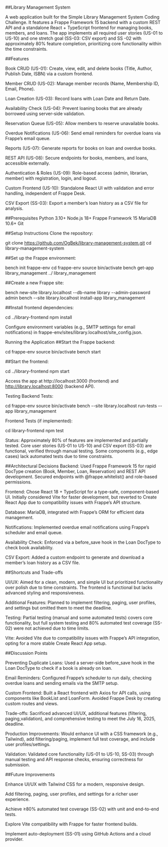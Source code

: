 ##Library Management System

A web application built for the Simple Library Management System Coding Challenge. It features a Frappe Framework 15 backend with a custom REST API and a standalone React + TypeScript frontend for managing books, members, and loans. The app implements all required user stories (US-01 to US-10) and one stretch goal (SS-03: CSV export) and SS -02 with approximately 80% feature completion, prioritizing core functionality within the time constraints.

##Features

Book CRUD (US-01): Create, view, edit, and delete books (Title, Author, Publish Date, ISBN) via a custom frontend.

Member CRUD (US-02): Manage member records (Name, Membership ID, Email, Phone).

Loan Creation (US-03): Record loans with Loan Date and Return Date.

Availability Check (US-04): Prevent loaning books that are already borrowed using server-side validation.

Reservation Queue (US-05): Allow members to reserve unavailable books.

Overdue Notifications (US-06): Send email reminders for overdue loans via Frappe’s email queue.

Reports (US-07): Generate reports for books on loan and overdue books.

REST API (US-08): Secure endpoints for books, members, and loans, accessible externally.

Authentication & Roles (US-09): Role-based access (admin, librarian, member) with registration, login, and logout.

Custom Frontend (US-10): Standalone React UI with validation and error handling, independent of Frappe Desk.

CSV Export (SS-03): Export a member’s loan history as a CSV file for analysis.

##Prerequisites
Python 3.10+
Node.js 18+
Frappe Framework 15
MariaDB 10.6+
Git

##Setup Instructions
Clone the repository:

git clone https://github.com/OgBek/library-management-system.git
cd library-management-system


##Set up the Frappe environment:

bench init frappe-env
cd frappe-env
source bin/activate
bench get-app library_management ../ library_management

##Create a new Frappe site:

bench new-site library.localhost --db-name library --admin-password admin
bench --site library.localhost install-app library_management



##Install frontend dependencies:

cd ../library-frontend
npm install



Configure environment variables (e.g., SMTP settings for email notifications) in frappe-env/sites/library.localhost/site_config.json.

Running the Application
##Start the Frappe backend:

cd frappe-env
source bin/activate
bench start



##Start the frontend:

cd ../library-frontend
npm start



Access the app at http://localhost:3000 (frontend) and http://library.localhost:8000 (backend API).

Testing
Backend Tests:

cd frappe-env
source bin/activate
bench --site library.localhost run-tests --app library_management



Frontend Tests (if implemented):

cd library-frontend
npm test



Status: Approximately 80% of features are implemented and partially tested. Core user stories (US-01 to US-10) and CSV export (SS-03) are functional, verified through manual testing. Some components (e.g., edge cases) lack automated tests due to time constraints.

##Architectural Decisions
Backend: Used Frappe Framework 15 for rapid DocType creation (Book, Member, Loan, Reservation) and REST API development. Secured endpoints with @frappe.whitelist() and role-based permissions.

Frontend: Chose React 18 + TypeScript for a type-safe, component-based UI. Initially considered Vite for faster development, but reverted to Create React App due to compatibility issues with Frappe’s API structure.

Database: MariaDB, integrated with Frappe’s ORM for efficient data management.

Notifications: Implemented overdue email notifications using Frappe’s scheduler and email queue.

Availability Check: Enforced via a before_save hook in the Loan DocType to check book availability.

CSV Export: Added a custom endpoint to generate and download a member’s loan history as a CSV file.

##Shortcuts and Trade-offs

UI/UX: Aimed for a clean, modern, and simple UI but prioritized functionality over polish due to time constraints. The frontend is functional but lacks advanced styling and responsiveness.

Additional Features: Planned to implement filtering, paging, user profiles, and settings but omitted them to meet the deadline.

Testing: Partial testing (manual and some automated tests) covers core functionality, but full system testing and 80% automated test coverage (SS-02) were not achieved due to time limits.


Vite: Avoided Vite due to compatibility issues with Frappe’s API integration, opting for a more stable Create React App setup.

##Discussion Points

Preventing Duplicate Loans: Used a server-side before_save hook in the Loan DocType to check if a book is already on loan.

Email Reminders: Configured Frappe’s scheduler to run daily, checking overdue loans and sending emails via the SMTP setup.

Custom Frontend: Built a React frontend with Axios for API calls, using components like BookList and LoanForm. Avoided Frappe Desk by creating custom routes and views.

Trade-offs: Sacrificed advanced UI/UX, additional features (filtering, paging,validation), and comprehensive testing to meet the July 16, 2025, deadline.

Production Improvements: Would enhance UI with a CSS framework (e.g., Tailwind), add filtering/paging, implement full test coverage, and include user profiles/settings.

Validation: Validated core functionality (US-01 to US-10, SS-03) through manual testing and API response checks, ensuring correctness for submission.

##Future Improvements

Enhance UI/UX with Tailwind CSS for a modern, responsive design.

Add filtering, paging, user profiles, and settings for a richer user experience.

Achieve ≥80% automated test coverage (SS-02) with unit and end-to-end tests.

Explore Vite compatibility with Frappe for faster frontend builds.

Implement auto-deployment (SS-01) using GitHub Actions and a cloud provider.


